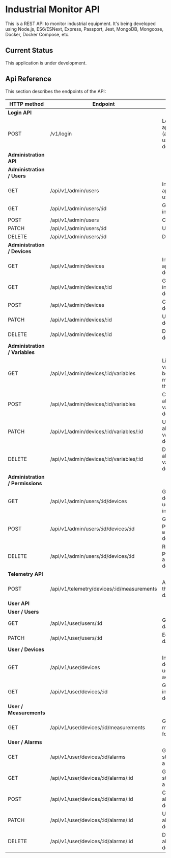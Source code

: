 # Industrial Monitor API
This is a REST API to monitor industrial equipment. It's being developed using Node.js, ES6/ESNext, Express, Passport, Jest, MongoDB, Mongoose, Docker, Docker Compose, etc.

## Current Status
This application is under development.

## Api Reference
This section describes the endpoints of the API:

|HTTP method|Endpoint|Description|Implemented|
|---|---|---|---|
|**Login API**|
|POST|/v1/login|Login to the application (administrator, user or device)|No|
|**Administration API**|
|**Administration / Users**|
|GET|/api/v1/admin/users|Index the application users|No|
|GET|/api/v1/admin/users/:id|Get an individual user|No|
|POST|/api/v1/admin/users|Create a user|No|
|PATCH|/api/v1/admin/users/:id|Update a user|No|
|DELETE|/api/v1/admin/users/:id|Delete a user|No|
|**Administration / Devices**|
|GET|/api/v1/admin/devices|Index the application devices|No|
|GET|/api/v1/admin/devices/:id|Get an individual device|No|
|POST|/api/v1/admin/devices|Create a device|No|
|PATCH|/api/v1/admin/devices/:id|Update a device|No|
|DELETE|/api/v1/admin/devices/:id|Delete a device|No|
|**Administration / Variables**|
|GET|/api/v1/admin/devices/:id/variables|List the variables being monitored in this device|No|
|POST|/api/v1/admin/devices/:id/variables|Create an allowed variable in this device|No|
|PATCH|/api/v1/admin/devices/:id/variables/:id|Update an allowed variable in this device|No|
|DELETE|/api/v1/admin/devices/:id/variables/:id|Delete an allowed variable in this device|No|
|**Administration / Permissions**|
|GET|/api/v1/admin/users/:id/devices|Get the devices that a user can interact with|No|
|POST|/api/v1/admin/users/:id/devices/:id|Give permission to a user over a device|No|
|DELETE|/api/v1/admin/users/:id/devices/:id|Revoke the permission to a user over a device|No|
|**Telemetry API**|
|POST|/api/v1/telemetry/devices/:id/measurements|A device send the monitored data|No|
|**User API**|
|**User / Users**|
|GET|/api/v1/user/users/:id|Get its own data|No|
|PATCH|/api/v1/user/users/:id|Edit its own data|No|
|**User / Devices**|
|GET|/api/v1/user/devices|Index the devices the user have access to|No|
|GET|/api/v1/user/devices/:id|Get an individual device|No|
|**User / Measurements**|
|GET|/api/v1/user/devices/:id/measurements|Get the measurements for a device|No|
|**User / Alarms**|
|GET|/api/v1/user/devices/:id/alarms|Get the alarms stablished for a device|No|
|GET|/api/v1/user/devices/:id/alarms/:id|Get an alarm stablished for a device|No|
|POST|/api/v1/user/devices/:id/alarms/:id|Create an alarm for a device|No|
|PATCH|/api/v1/user/devices/:id/alarms/:id|Update an alarm for a device|No|
|DELETE|/api/v1/user/devices/:id/alarms/:id|Delete an alarm for a device|No|